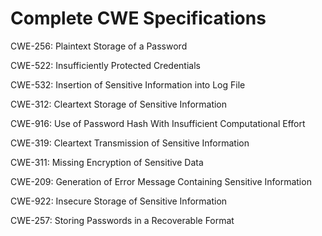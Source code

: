 

# Complete CWE Specifications

CWE-256: Plaintext Storage of a Password

CWE-522: Insufficiently Protected Credentials

CWE-532: Insertion of Sensitive Information into Log File

CWE-312: Cleartext Storage of Sensitive Information

CWE-916: Use of Password Hash With Insufficient Computational Effort

CWE-319: Cleartext Transmission of Sensitive Information

CWE-311: Missing Encryption of Sensitive Data

CWE-209: Generation of Error Message Containing Sensitive Information

CWE-922: Insecure Storage of Sensitive Information

CWE-257: Storing Passwords in a Recoverable Format